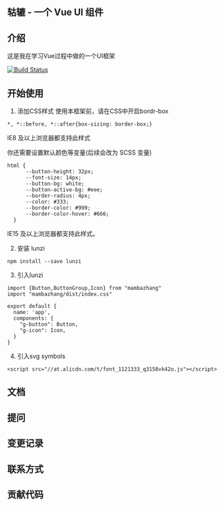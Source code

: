 ## 轱辘 - 一个 Vue UI 组件
## 介绍
这是我在学习Vue过程中做的一个UI框架

[![Build Status](https://travis-ci.org/mamba1202/lunzi.svg?branch=master)](https://travis-ci.org/mamba1202/lunzi)
## 开始使用
1. 添加CSS样式
  使用本框架前，请在CSS中开启bordr-box

  ```
  *, *::before, *::after{box-sizing: border-box;}
  ```
  IE8 及以上浏览器都支持此样式

  你还需要设置默认颜色等变量(后续会改为 SCSS 变量)
  ```
  html {
        --button-height: 32px;
        --font-size: 14px;
        --button-bg: white;
        --button-active-bg: #eee;
        --border-radius: 4px;
        --color: #333;
        --border-color: #999;
        --border-color-hover: #666;
    }
  ```
  IE15 及以上浏览器都支持此样式。

2. 安装 lunzi
  ```
  npm install --save lunzi
  ```
3. 引入lunzi
  ```
  import {Button,ButtonGroup,Icon} from "mambazhang"
  import "mambazhang/dist/index.css"

  export default {
    name: 'app',
    components: {
      "g-button": Button,
      "g-icon": Icon,
    }
  }
  ```
4. 引入svg symbols
  ```
  <script src="//at.alicdn.com/t/font_1121333_q3158vk42o.js"></script>
  ```

## 文档

## 提问

## 变更记录

## 联系方式

## 贡献代码

